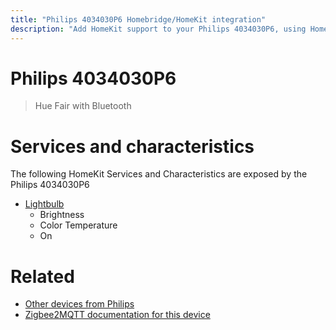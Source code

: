 ```yaml
---
title: "Philips 4034030P6 Homebridge/HomeKit integration"
description: "Add HomeKit support to your Philips 4034030P6, using Homebridge, Zigbee2MQTT and homebridge-z2m."
---
```

<!---
This file has been GENERATED using src/docgen/docgen.ts
DO NOT EDIT THIS FILE MANUALLY!
-->
# Philips 4034030P6
> Hue Fair with Bluetooth


# Services and characteristics
The following HomeKit Services and Characteristics are exposed by
the Philips 4034030P6

* [Lightbulb](../../light.md)
  * Brightness
  * Color Temperature
  * On


# Related
* [Other devices from Philips](../index.md#philips)
* [Zigbee2MQTT documentation for this device](https://www.zigbee2mqtt.io/devices/4034030P6.html)